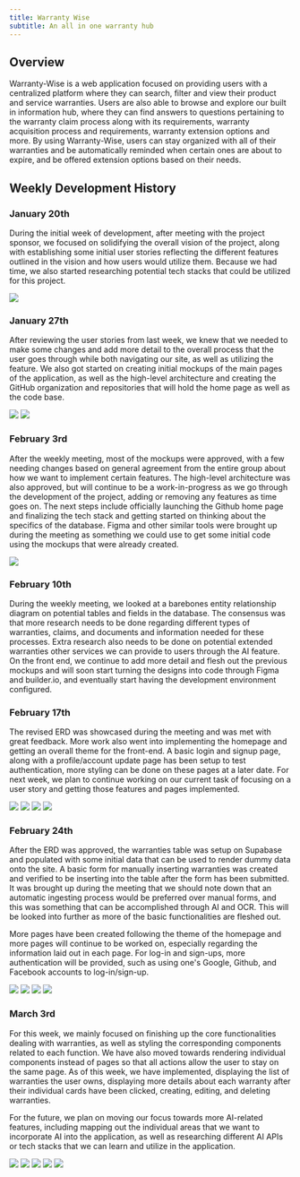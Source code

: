 ```yaml
---
title: Warranty Wise
subtitle: An all in one warranty hub
---
```

## Overview
Warranty-Wise is a web application focused on providing users with a centralized platform where they can search, filter and view their product and service warranties. Users are also able to browse and explore our built in information hub, where they can find answers to questions pertaining to the warranty claim process along with its requirements, warranty acquisition process and requirements, warranty extension options and more. By using Warranty-Wise, users can stay organized with all of their warranties and be automatically reminded when certain ones are about to expire, and be offered extension options based on their needs. 

## Weekly Development History

### January 20th
During the initial week of development, after meeting with the project sponsor, we focused on solidifying the overall vision of the project, along with establishing some initial user stories reflecting the different features outlined in the vision and how users would utilize them. Because we had time, we also started researching potential tech stacks that could be utilized for this project. 

![](doc/initial-user-stories.png)

### January 27th
After reviewing the user stories from last week, we knew that we needed to make some changes and add more detail to the overall process that the user goes through while both navigating our site, as well as utilizing the feature. We also got started on creating initial mockups of the main pages of the application, as well as the high-level architecture and creating the GitHub organization and repositories that will hold the home page as well as the code base. 

![](doc/architecture1.png)
![](doc/architecture2.png)

### February 3rd
After the weekly meeting, most of the mockups were approved, with a few needing changes based on general agreement from the entire group about how we want to implement certain features. The high-level architecture was also approved, but will continue to be a work-in-progress as we go through the development of the project, adding or removing any features as time goes on. The next steps include officially launching the Github home page and finalizing the tech stack and getting started on thinking about the specifics of the database. Figma and other similar tools were brought up during the meeting as something we could use to get some initial code using the mockups that were already created. 

![](doc/mockups.png)

### February 10th
During the weekly meeting, we looked at a barebones entity relationship diagram on potential tables and fields in the database. The consensus was that more research needs to be done regarding different types of warranties, claims, and documents and information needed for these processes. Extra research also needs to be done on potential extended warranties other services we can provide to users through the AI feature. On the front end, we continue to add more detail and flesh out the previous mockups and will soon start turning the designs into code through Figma and builder.io, and eventually start having the development environment configured. 

### February 17th
The revised ERD was showcased during the meeting and was met with great feedback. More work also went into implementing the homepage and getting an overall theme for the front-end. A basic login and signup page, along with a profile/account update page has been setup to test authentication, more styling can be done on these pages at a later date. For next week, we plan to continue working on our current task of focusing on a user story and getting those features and pages implemented. 

![](doc/revised_ERD.png)
![](doc/log_in_and_sign_up.png)
![](doc/update_profile.png)
![](doc/initial_homepage.png)


### February 24th
After the ERD was approved, the warranties table was setup on Supabase and populated with some initial data that can be used to render dummy data onto the site. A basic form for manually inserting warranties was created and verified to be inserting into the table after the form has been submitted. It was brought up during the meeting that we should note down that an automatic ingesting process would be preferred over manual forms, and this was something that can be accomplished through AI and OCR. This will be looked into further as more of the basic functionalities are fleshed out. 

More pages have been created following the theme of the homepage and more pages will continue to be worked on, especially regarding the information laid out in each page. For log-in and sign-ups, more authentication will be provided, such as using one's Google, Github, and Facebook accounts to log-in/sign-up. 

![](doc/warranty_form.png)
![](doc/initial_landing.png)
![](doc/better_dash.png)
![](doc/login.png)

### March 3rd
For this week, we mainly focused on finishing up the core functionalities dealing with warranties, as well as styling the corresponding components related to each function. We have also moved towards rendering individual components instead of pages so that all actions allow the user to stay on the same page. As of this week, we have implemented, displaying the list of warranties the user owns, displaying more details about each warranty after their individual cards have been clicked, creating, editing, and deleting warranties. 

For the future, we plan on moving our focus towards more AI-related features, including mapping out the individual areas that we want to incorporate AI into the application, as well as researching different AI APIs or tech stacks that we can learn and utilize in the application. 

![](doc/landing-styled.png)
![](doc/warranty_items.png)
![](doc/Warranty_details.png)
![](doc/edit_warranty.png)
![](doc/delete_warranty.png)